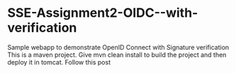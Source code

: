 # SSE-Assignment2-OIDC--with-verification
Sample webapp to demonstrate OpenID Connect with Signature verification 
This is a maven project. Give mvn clean install to build the project and then deploy it in tomcat.
Follow this post 
